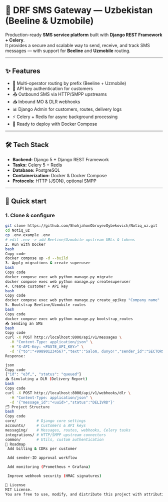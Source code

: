 # 📡 DRF SMS Gateway — Uzbekistan (Beeline & Uzmobile)

Production-ready **SMS service platform** built with **Django REST Framework + Celery**.  
It provides a secure and scalable way to send, receive, and track SMS messages — with support for **Beeline** and **Uzmobile** routing.

---

## ✨ Features
- 📱 Multi-operator routing by prefix (Beeline + Uzmobile)
- 🔑 API key authentication for customers
- 📤 Outbound SMS via HTTP/SMPP upstreams
- 📥 Inbound MO & DLR webhooks
- 📊 Django Admin for customers, routes, delivery logs
- ⚡ Celery + Redis for async background processing
- 🐳 Ready to deploy with Docker Compose

---

## 🛠 Tech Stack
- **Backend:** Django 5 + Django REST Framework
- **Tasks:** Celery 5 + Redis
- **Database:** PostgreSQL
- **Containerization:** Docker & Docker Compose
- **Protocols:** HTTP (JSON), optional SMPP

---

## 🚀 Quick start

### 1. Clone & configure
```bash
git clone https://github.com/ShohjahonObruyevOybekovich/Notiq_uz.git
cd Notiq_uz
cp .env.example .env
# edit .env -> add Beeline/Uzmobile upstream URLs & tokens
2. Run with Docker
bash
Copy code
docker compose up -d --build
3. Apply migrations & create superuser
bash
Copy code
docker compose exec web python manage.py migrate
docker compose exec web python manage.py createsuperuser
4. Create customer + API key
bash
Copy code
docker compose exec web python manage.py create_apikey "Company name"
5. Bootstrap Beeline/Uzmobile routes
bash
Copy code
docker compose exec web python manage.py bootstrap_routes
📤 Sending an SMS
bash
Copy code
curl -X POST http://localhost:8000/api/v1/messages \
  -H "Content-Type: application/json" \
  -H "X-API-Key: <PASTE_API_KEY>" \
  -d '{"to":"+998901234567","text":"Salom, dunyo!","sender_id":"SECTORSOFT"}'
Response:

json
Copy code
{"id": "e3f…", "status": "queued"}
📥 Simulating a DLR (Delivery Report)
bash
Copy code
curl -X POST http://localhost:8000/api/v1/webhooks/dlr \
  -H "Content-Type: application/json" \
  -d '{"message_id":"<uuid>","status":"DELIVRD"}'
🗂 Project Structure
bash
Copy code
core/         # Django core settings
accounts/     # Customers & API keys
messaging/    # Messages, routes, webhooks, Celery tasks
integrations/ # HTTP/SMPP upstream connectors
common/       # Utils, custom authentication
📌 Roadmap
 Add billing & CDRs per customer

 Add sender-ID approval workflow

 Add monitoring (Prometheus + Grafana)

 Improve webhook security (HMAC signatures)

📄 License
MIT License.
You are free to use, modify, and distribute this project with attribution.
